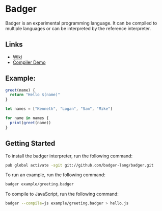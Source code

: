 # Badger

Badger is an experimental programming language.
It can be compiled to multiple languages or can be interpreted by the reference interpreter.

## Links

- [Wiki](https://github.com/badger-lang/badger/wiki)
- [Compiler Demo](http://badger.directcode.org/compiler.html)

## Example:

```js
greet(name) {
  return "Hello $(name)"
}

let names = ["Kenneth", "Logan", "Sam", "Mike"]

for name in names {
  print(greet(name))
}
```

## Getting Started

To install the badger interpreter, run the following command:

```bash
pub global activate -sgit git://github.com/badger-lang/badger.git
```

To run an example, run the following command:

```bash
badger example/greeting.badger
```

To compile to JavaScript, run the following command:

```bash
badger --compile=js example/greeting.badger > hello.js
```
